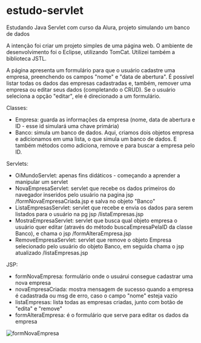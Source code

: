 # estudo-servlet
Estudando Java Servlet com curso da Alura, projeto simulando um banco de dados

A intenção foi criar um projeto simples de uma página web.
O ambiente de desenvolvimento foi o Eclipse, utilizando TomCat.
Utilizei também a biblioteca JSTL.

A página apresenta um formulário para que o usuário cadastre uma empresa, preenchendo os campos "nome" e "data de abertura".
É possível listar todas os dados das empresas cadastradas e, também, remover uma empresa ou editar seus dados (completando o CRUD).
Se o usuário seleciona a opção "editar", ele é direcionado a um formulário.

Classes:
- Empresa: guarda as informações da empresa (nome, data de abertura e ID - esse id simulará uma chave primária)
- Banco: simula um banco de dados. Aqui, criamos dois objetos empresa e adicionamos em uma lista, o que simula um banco de dados. E também
métodos como adiciona, remove e para buscar a empresa pelo ID.

Servlets:
- OiMundoServlet: apenas fins didáticos - começando a aprender a manipular um servlet
- NovaEmpresaServlet: servlet que recebe os dados primeiros do navegador inseridos pelo usuário na pagina jsp /formNovaEmpresaCriada.jsp e salva no objeto "Banco"
- ListaEmpresasServlet: servlet que recebe e envia os dados para serem listados para o usuário na pg jsp /listaEmpresas.jsp
- MostraEmpresaServlet: servlet que busca qual objeto empresa o usuário quer editar (através do método buscaEmpresaPelaID da classe Banco), e chama o jsp /formAlteraEmpresa.jsp
- RemoveEmpresaServlet: servlet que remove o objeto Empresa selecionado pelo usuário do objeto Banco, em seguida chama o jsp atualizado /listaEmpresas.jsp

JSP:
- formNovaEmpresa: formulário onde o usuárui consegue cadastrar uma nova empresa
- novaEmpresaCriada: mostra mensagem de sucesso quando a empresa é cadastrada ou msg de erro, caso o campo "nome" esteja vazio
- listaEmpresas: lista todas as empresas criadas, junto com botão de "edita" e "remove"
- formAlteraEmpresa: é o formulário que serve para editar os dados da empresa


![formNovaEmpresa](https://user-images.githubusercontent.com/101840964/191513394-3c2bde00-3b7f-4b41-9550-1f5072cec62f.JPG)

